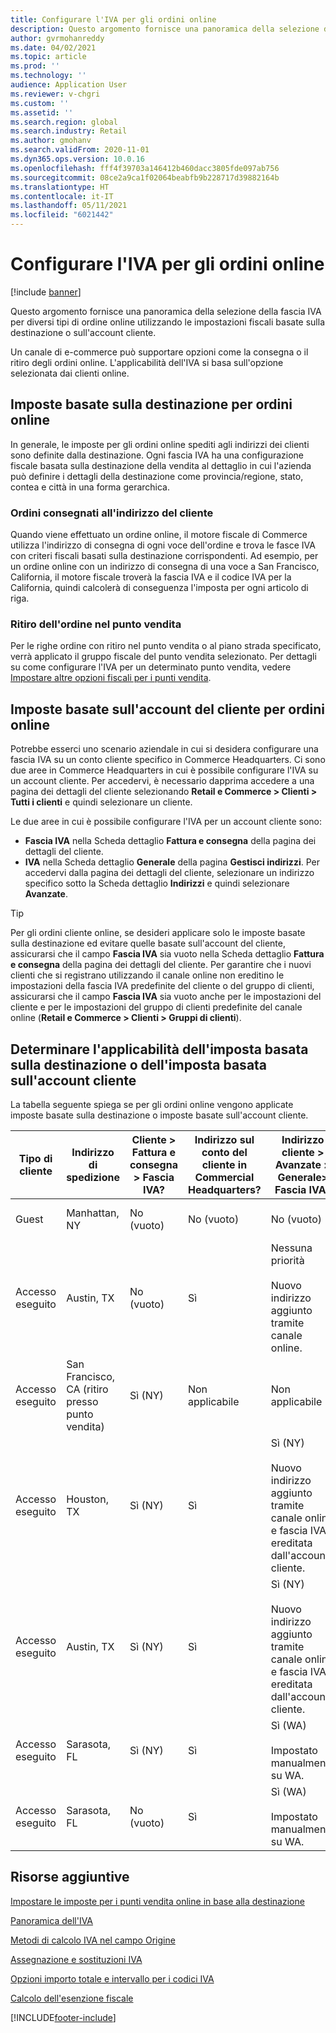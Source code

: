 ```yaml
---
title: Configurare l'IVA per gli ordini online
description: Questo argomento fornisce una panoramica della selezione della fascia IVA per diversi tipi di ordine online in Dynamics 365 Commerce.
author: gvrmohanreddy
ms.date: 04/02/2021
ms.topic: article
ms.prod: ''
ms.technology: ''
audience: Application User
ms.reviewer: v-chgri
ms.custom: ''
ms.assetid: ''
ms.search.region: global
ms.search.industry: Retail
ms.author: gmohanv
ms.search.validFrom: 2020-11-01
ms.dyn365.ops.version: 10.0.16
ms.openlocfilehash: fff4f39703a146412b460dacc3805fde097ab756
ms.sourcegitcommit: 08ce2a9ca1f02064beabfb9b228717d39882164b
ms.translationtype: HT
ms.contentlocale: it-IT
ms.lasthandoff: 05/11/2021
ms.locfileid: "6021442"
---
```

# <a name="configure-sales-tax-for-online-orders"></a>Configurare l'IVA per gli ordini online

[!include [banner](includes/banner.md)]

Questo argomento fornisce una panoramica della selezione della fascia IVA per diversi tipi di ordine online utilizzando le impostazioni fiscali basate sulla destinazione o sull'account cliente. 

Un canale di e-commerce può supportare opzioni come la consegna o il ritiro degli ordini online. L'applicabilità dell'IVA si basa sull'opzione selezionata dai clienti online. 

## <a name="destination-based-taxes-for-online-orders"></a>Imposte basate sulla destinazione per ordini online

In generale, le imposte per gli ordini online spediti agli indirizzi dei clienti sono definite dalla destinazione. Ogni fascia IVA ha una configurazione fiscale basata sulla destinazione della vendita al dettaglio in cui l'azienda può definire i dettagli della destinazione come provincia/regione, stato, contea e città in una forma gerarchica.

### <a name="orders-delivered-to-customer-address"></a>Ordini consegnati all'indirizzo del cliente

Quando viene effettuato un ordine online, il motore fiscale di Commerce utilizza l'indirizzo di consegna di ogni voce dell'ordine e trova le fasce IVA con criteri fiscali basati sulla destinazione corrispondenti. Ad esempio, per un ordine online con un indirizzo di consegna di una voce a San Francisco, California, il motore fiscale troverà la fascia IVA e il codice IVA per la California, quindi calcolerà di conseguenza l'imposta per ogni articolo di riga.

### <a name="order-pick-up-in-store"></a>Ritiro dell'ordine nel punto vendita

Per le righe ordine con ritiro nel punto vendita o al piano strada specificato, verrà applicato il gruppo fiscale del punto vendita selezionato. Per dettagli su come configurare l'IVA per un determinato punto vendita, vedere [Impostare altre opzioni fiscali per i punti vendita](/dynamicsax-2012/appuser-itpro/set-other-tax-options-for-stores).

## <a name="customer-account-based-taxes-for-online-orders"></a>Imposte basate sull'account del cliente per ordini online

Potrebbe esserci uno scenario aziendale in cui si desidera configurare una fascia IVA su un conto cliente specifico in Commerce Headquarters. Ci sono due aree in Commerce Headquarters in cui è possibile configurare l'IVA su un account cliente. Per accedervi, è necessario dapprima accedere a una pagina dei dettagli del cliente selezionando **Retail e Commerce \> Clienti \> Tutti i clienti** e quindi selezionare un cliente.

Le due aree in cui è possibile configurare l'IVA per un account cliente sono:

- **Fascia IVA** nella Scheda dettaglio **Fattura e consegna** della pagina dei dettagli del cliente. 
- **IVA** nella Scheda dettaglio **Generale** della pagina **Gestisci indirizzi**. Per accedervi dalla pagina dei dettagli del cliente, selezionare un indirizzo specifico sotto la Scheda dettaglio **Indirizzi** e quindi selezionare **Avanzate**.

> [!TIP]
> Per gli ordini cliente online, se desideri applicare solo le imposte basate sulla destinazione ed evitare quelle basate sull'account del cliente, assicurarsi che il campo **Fascia IVA** sia vuoto nella Scheda dettaglio **Fattura e consegna** della pagina dei dettagli del cliente. Per garantire che i nuovi clienti che si registrano utilizzando il canale online non ereditino le impostazioni della fascia IVA predefinite del cliente o del gruppo di clienti, assicurarsi che il campo **Fascia IVA** sia vuoto anche per le impostazioni del cliente e per le impostazioni del gruppo di clienti predefinite del canale online (**Retail e Commerce \> Clienti \> Gruppi di clienti**).

## <a name="determine-destination-based-tax-or-customer-account-based-tax-applicability"></a>Determinare l'applicabilità dell'imposta basata sulla destinazione o dell'imposta basata sull'account cliente 

La tabella seguente spiega se per gli ordini online vengono applicate imposte basate sulla destinazione o imposte basate sull'account cliente. 

| Tipo di cliente | Indirizzo di spedizione                   | Cliente > Fattura e consegna > Fascia IVA? | Indirizzo sul conto del cliente in Commercial Headquarters? | Indirizzo cliente > Avanzate > Generale> Fascia IVA?                                              | Fascia IVA applicata      |
|---------------|------------------------------------|-----------------------------------------------------|-----------------------------------|--------------------------------------------------------------------------------------------------------|------------------------------|
| Guest         | Manhattan, NY                      | No (vuoto)                                                | No (vuoto)                              | No (vuoto)                                                                                                   | NY (imposte basate su destinazione) |
| Accesso eseguito     | Austin, TX                          | No (vuoto)                                             | Sì                               | Nessuna priorità<br/><br/>Nuovo indirizzo aggiunto tramite canale online.                                                            | TX (imposte basate su destinazione) |
| Accesso eseguito     | San Francisco, CA (ritiro presso punto vendita) | Sì (NY)                                            | Non applicabile                              | Non applicabile                                                                                                    | CA (imposte basate su destinazione) |
| Accesso eseguito     | Houston, TX                         | Sì (NY)                                            | Sì                               | Sì (NY)<br/><br/>Nuovo indirizzo aggiunto tramite canale online e fascia IVA ereditata dall'account cliente. | NY (imposte basate sull'account del cliente)  |
| Accesso eseguito     | Austin, TX                          | Sì (NY)                                            | Sì                               | Sì (NY)<br/><br/>Nuovo indirizzo aggiunto tramite canale online e fascia IVA ereditata dall'account cliente. | NY (imposte basate sull'account del cliente)  |
| Accesso eseguito     | Sarasota, FL                       | Sì (NY)                                            | Sì                               | Sì (WA)<br/><br/>Impostato manualmente su WA.                                                                          | WA (imposte basate sull'account del cliente)  |
| Accesso eseguito     | Sarasota, FL                       | No (vuoto)                                                | Sì                               | Sì (WA)<br/><br/>Impostato manualmente su WA.                                                                          | WA (imposte basate sull'account del cliente)  |

## <a name="additional-resources"></a>Risorse aggiuntive

[Impostare le imposte per i punti vendita online in base alla destinazione](/dynamicsax-2012/appuser-itpro/set-up-taxes-for-online-stores-based-on-destination)

[Panoramica dell'IVA](../finance/general-ledger/indirect-taxes-overview.md?toc=%2fdynamics365%2fcommerce%2ftoc.json) 

[Metodi di calcolo IVA nel campo Origine](../finance/general-ledger/sales-tax-calculation-methods-origin-field.md?toc=%2fdynamics365%2fcommerce%2ftoc.json) 

[Assegnazione e sostituzioni IVA](../supply-chain/procurement/tasks/sales-tax-assignment-overrides.md?toc=%2fdynamics365%2fcommerce%2ftoc.json) 

[Opzioni importo totale e intervallo per i codici IVA](../finance/general-ledger/whole-amount-interval-options-sales-tax-codes.md?toc=%2fdynamics365%2fcommerce%2ftoc.json) 

[Calcolo dell'esenzione fiscale](tax-exempt-price-inclusive.md) 



[!INCLUDE[footer-include](../includes/footer-banner.md)]
